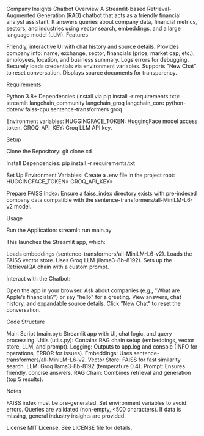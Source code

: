 Company Insights Chatbot
Overview
A Streamlit-based Retrieval-Augmented Generation (RAG) chatbot that acts as a friendly financial analyst assistant. It answers queries about company data, financial metrics, sectors, and industries using vector search, embeddings, and a large language model (LLM).
Features

Friendly, interactive UI with chat history and source details.
Provides company info: name, exchange, sector, financials (price, market cap, etc.), employees, location, and business summary.
Logs errors for debugging.
Securely loads credentials via environment variables.
Supports "New Chat" to reset conversation.
Displays source documents for transparency.

Requirements

Python 3.8+
Dependencies (install via pip install -r requirements.txt):
streamlit
langchain_community
langchain_groq
langchain_core
python-dotenv
faiss-cpu
sentence-transformers
groq


Environment variables:
HUGGINGFACE_TOKEN: HuggingFace model access token.
GROQ_API_KEY: Groq LLM API key.



Setup

Clone the Repository:
git clone <repository-url>
cd <repository-directory>


Install Dependencies:
pip install -r requirements.txt


Set Up Environment Variables: Create a .env file in the project root:
HUGGINGFACE_TOKEN=<your-huggingface-token>
GROQ_API_KEY=<your-groq-api-key>


Prepare FAISS Index: Ensure a faiss_index directory exists with pre-indexed company data compatible with the sentence-transformers/all-MiniLM-L6-v2 model.


Usage

Run the Application:
streamlit run main.py

This launches the Streamlit app, which:

Loads embeddings (sentence-transformers/all-MiniLM-L6-v2).
Loads the FAISS vector store.
Uses Groq LLM (llama3-8b-8192).
Sets up the RetrievalQA chain with a custom prompt.


Interact with the Chatbot:

Open the app in your browser.
Ask about companies (e.g., "What are Apple's financials?") or say "hello" for a greeting.
View answers, chat history, and expandable source details.
Click "New Chat" to reset the conversation.



Code Structure

Main Script (main.py): Streamlit app with UI, chat logic, and query processing.
Utils (utils.py): Contains RAG chain setup (embeddings, vector store, LLM, and prompt).
Logging: Outputs to app.log and console (INFO for operations, ERROR for issues).
Embeddings: Uses sentence-transformers/all-MiniLM-L6-v2.
Vector Store: FAISS for fast similarity search.
LLM: Groq llama3-8b-8192 (temperature 0.4).
Prompt: Ensures friendly, concise answers.
RAG Chain: Combines retrieval and generation (top 5 results).

Notes

FAISS index must be pre-generated.
Set environment variables to avoid errors.
Queries are validated (non-empty, <500 characters).
If data is missing, general industry insights are provided.

License
MIT License. See LICENSE file for details.
